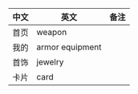 |  中文   | 英文  |   备注 |
|  ----  | ----  |----  |
| 首页  | weapon |  |
| 我的  | armor equipment  | |
| 首饰  | jewelry | |
| 卡片  | card | |